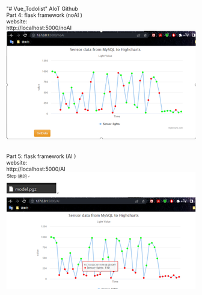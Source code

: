 "# Vue_Todolist" 
AIoT Github <br>
Part  4: flask framework (noAI ) <br>
website: <br>
http://localhost:5000/noAI  <br>
![image](https://github.com/rubychen94/glowing-dollop-HW5/blob/main/static/part4.png?raw=true)<br>
<br><br>
Part  5: flask framework (AI ) <br>
website: <br>
http://localhost:5000/AI  <br>
![image](https://github.com/rubychen94/glowing-dollop-HW5/blob/main/static/part5.png?raw=true)<br>
